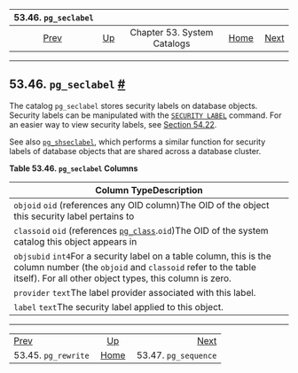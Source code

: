 <!--?xml version="1.0" encoding="UTF-8" standalone="no"?-->

|                 53.46. `pg_seclabel`                 |                                                   |                             |                                                       |                                                        |
| :--------------------------------------------------: | :------------------------------------------------ | :-------------------------: | ----------------------------------------------------: | -----------------------------------------------------: |
| [Prev](catalog-pg-rewrite.html "53.45. pg_rewrite")  | [Up](catalogs.html "Chapter 53. System Catalogs") | Chapter 53. System Catalogs | [Home](index.html "PostgreSQL 17devel Documentation") |  [Next](catalog-pg-sequence.html "53.47. pg_sequence") |

***

## 53.46. `pg_seclabel` [#](#CATALOG-PG-SECLABEL)



The catalog `pg_seclabel` stores security labels on database objects. Security labels can be manipulated with the [`SECURITY LABEL`](sql-security-label.html "SECURITY LABEL") command. For an easier way to view security labels, see [Section 54.22](view-pg-seclabels.html "54.22. pg_seclabels").

See also [`pg_shseclabel`](catalog-pg-shseclabel.html "53.50. pg_shseclabel"), which performs a similar function for security labels of database objects that are shared across a database cluster.

**Table 53.46. `pg_seclabel` Columns**

| Column TypeDescription                                                                                                                                                                       |
| -------------------------------------------------------------------------------------------------------------------------------------------------------------------------------------------- |
| `objoid` `oid` (references any OID column)The OID of the object this security label pertains to                                                                                              |
| `classoid` `oid` (references [`pg_class`](catalog-pg-class.html "53.11. pg_class").`oid`)The OID of the system catalog this object appears in                                                |
| `objsubid` `int4`For a security label on a table column, this is the column number (the `objoid` and `classoid` refer to the table itself). For all other object types, this column is zero. |
| `provider` `text`The label provider associated with this label.                                                                                                                              |
| `label` `text`The security label applied to this object.                                                                                                                                     |

***

|                                                      |                                                       |                                                        |
| :--------------------------------------------------- | :---------------------------------------------------: | -----------------------------------------------------: |
| [Prev](catalog-pg-rewrite.html "53.45. pg_rewrite")  |   [Up](catalogs.html "Chapter 53. System Catalogs")   |  [Next](catalog-pg-sequence.html "53.47. pg_sequence") |
| 53.45. `pg_rewrite`                                  | [Home](index.html "PostgreSQL 17devel Documentation") |                                   53.47. `pg_sequence` |
